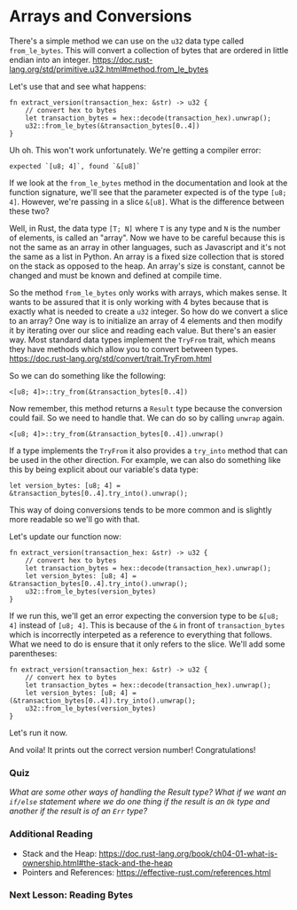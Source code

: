 # Arrays and Conversions

There's a simple method we can use on the `u32` data type called `from_le_bytes`. This will convert a collection of bytes that are ordered in little endian into an integer. https://doc.rust-lang.org/std/primitive.u32.html#method.from_le_bytes

Let's use that and see what happens:

```
fn extract_version(transaction_hex: &str) -> u32 {
    // convert hex to bytes
    let transaction_bytes = hex::decode(transaction_hex).unwrap();
    u32::from_le_bytes(&transaction_bytes[0..4])
}
```

Uh oh. This won't work unfortunately. We're getting a compiler error:
```
expected `[u8; 4]`, found `&[u8]`
```

If we look at the `from_le_bytes` method in the documentation and look at the function signature, we'll see that the parameter expected is of the type `[u8; 4]`. However, we're passing in a slice `&[u8]`. What is the difference between these two?

Well, in Rust, the data type `[T; N]` where `T` is any type and `N` is the number of elements, is called an "array". Now we have to be careful because this is not the same as an array in other languages, such as Javascript and it's not the same as a list in Python. An array is a fixed size collection that is stored on the stack as opposed to the heap. An array's size is constant, cannot be changed and must be known and defined at compile time. 

So the method `from_le_bytes` only works with arrays, which makes sense. It wants to be assured that it is only working with 4 bytes because that is exactly what is needed to create a `u32` integer. So how do we convert a slice to an array? One way is to initialize an array of 4 elements and then modify it by iterating over our slice and reading each value. But there's an easier way. Most standard data types implement the `TryFrom` trait, which means they have methods which allow you to convert between types. https://doc.rust-lang.org/std/convert/trait.TryFrom.html

So we can do something like the following:
```
<[u8; 4]>::try_from(&transaction_bytes[0..4])
```

Now remember, this method returns a `Result` type because the conversion could fail. So we need to handle that. We can do so by calling `unwrap` again.

```
<[u8; 4]>::try_from(&transaction_bytes[0..4]).unwrap()
```

If a type implements the `TryFrom` it also provides a `try_into` method that can be used in the other direction. For example, we can also do something like this by being explicit about our variable's data type:

```
let version_bytes: [u8; 4] = &transaction_bytes[0..4].try_into().unwrap();
```

This way of doing conversions tends to be more common and is slightly more readable so we'll go with that. 

Let's update our function now:
```
fn extract_version(transaction_hex: &str) -> u32 {
    // convert hex to bytes
    let transaction_bytes = hex::decode(transaction_hex).unwrap();
    let version_bytes: [u8; 4] = &transaction_bytes[0..4].try_into().unwrap();
    u32::from_le_bytes(version_bytes)
}
```

If we run this, we'll get an error expecting the conversion type to be `&[u8; 4]` instead of `[u8; 4]`. This is because of the `&` in front of `transaction_bytes` which is incorrectly interpeted as a reference to everything that follows. What we need to do is ensure that it only refers to the slice. We'll add some parentheses:

```
fn extract_version(transaction_hex: &str) -> u32 {
    // convert hex to bytes
    let transaction_bytes = hex::decode(transaction_hex).unwrap();
    let version_bytes: [u8; 4] = (&transaction_bytes[0..4]).try_into().unwrap();
    u32::from_le_bytes(version_bytes)
}
```

Let's run it now. 

And voila! It prints out the correct version number! Congratulations!

### Quiz
*What are some other ways of handling the Result type? What if we want an `if/else` statement where we do one thing if the result is an `Ok` type and another if the result is of an `Err` type?*

### Additional Reading
* Stack and the Heap: https://doc.rust-lang.org/book/ch04-01-what-is-ownership.html#the-stack-and-the-heap
* Pointers and References: https://effective-rust.com/references.html

### Next Lesson: Reading Bytes
